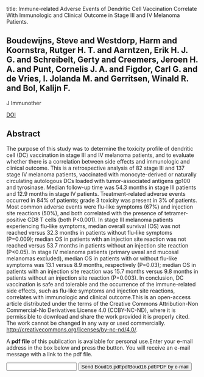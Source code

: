 title: Immune-related Adverse Events of Dendritic Cell Vaccination Correlate With Immunologic and Clinical Outcome in Stage III and IV Melanoma Patients.

## Boudewijns, Steve and Westdorp, Harm and Koornstra, Rutger H. T. and Aarntzen, Erik H. J. G. and Schreibelt, Gerty and Creemers, Jeroen H. A. and Punt, Cornelis J. A. and Figdor, Carl G. and de Vries, I. Jolanda M. and Gerritsen, Winald R. and Bol, Kalijn F.
J Immunother

<a href="https://doi.org/10.1097/CJI.0000000000000127">DOI</a>

## Abstract
The purpose of this study was to determine the toxicity profile of dendritic cell (DC) vaccination in stage III and IV melanoma patients, and to evaluate whether there is a correlation between side effects and immunologic and clinical outcome. This is a retrospective analysis of 82 stage III and 137 stage IV melanoma patients, vaccinated with monocyte-derived or naturally circulating autologous DCs loaded with tumor-associated antigens gp100 and tyrosinase. Median follow-up time was 54.3 months in stage III patients and 12.9 months in stage IV patients. Treatment-related adverse events occurred in 84% of patients; grade 3 toxicity was present in 3% of patients. Most common adverse events were flu-like symptoms (67%) and injection site reactions (50%), and both correlated with the presence of tetramer-positive CD8 T cells (both P<0.001). In stage III melanoma patients experiencing flu-like symptoms, median overall survival (OS) was not reached versus 32.3 months in patients without flu-like symptoms (P=0.009); median OS in patients with an injection site reaction was not reached versus 53.7 months in patients without an injection site reaction (P<0.05). In stage IV melanoma patients (primary uveal and mucosal melanomas excluded), median OS in patients with or without flu-like symptoms was 13.1 versus 8.9 months, respectively (P=0.03); median OS in patients with an injection site reaction was 15.7 months versus 9.8 months in patients without an injection site reaction (P=0.003). In conclusion, DC vaccination is safe and tolerable and the occurrence of the immune-related side effects, such as flu-like symptoms and injection site reactions, correlates with immunologic and clinical outcome.This is an open-access article distributed under the terms of the Creative Commons Attribution-Non Commercial-No Derivatives License 4.0 (CCBY-NC-ND), where it is permissible to download and share the work provided it is properly cited. The work cannot be changed in any way or used commercially. http://creativecommons.org/licenses/by-nc-nd/4.0/.

A <b>pdf file</b> of this publication is available for personal use.Enter your e-mail address in the box below and press the button. You will receive an e-mail message with a link to the pdf file.
<form action="sender.php">  <input type="text" name="email">  <input type="submit" value="Send Boud16.pdf:pdfBoud16.pdf:PDF by e-mail"></form>